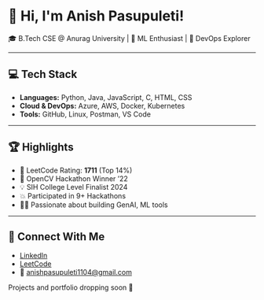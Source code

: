 # 👋 Hi, I'm Anish Pasupuleti!          
                        
🎓 B.Tech CSE @ Anurag University | 🧠 ML Enthusiast | 🚀 DevOps Explorer                                          
                                 
---                         
                   
## 💻 Tech Stack            
        
- **Languages:** Python, Java, JavaScript, C, HTML, CSS     
- **Cloud & DevOps:** Azure, AWS, Docker, Kubernetes   
- **Tools:** GitHub, Linux, Postman, VS Code
 
---

## 🏆 Highlights

- 🧠 LeetCode Rating: **1711** (Top 14%) 
- 🥇 OpenCV Hackathon Winner ’22
- 💡 SIH College Level Finalist 2024
- 💥 Participated in 9+ Hackathons
- 👨‍💻 Passionate about building GenAI, ML tools

--- 

## 🔗 Connect With Me

- [LinkedIn](https://www.linkedin.com/in/anishpasupuleti/)
- [LeetCode](https://leetcode.com/u/AnishSai/)
- 📧 anishpasupuleti1104@gmail.com

Projects and portfolio dropping soon 🚀
